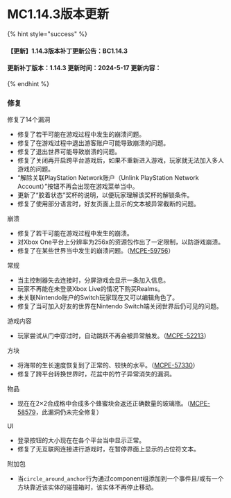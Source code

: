 # MC1.14.3版本更新

{% hint style="success" %}
#### 【更新】1.14.3版本补丁更新公告：BC1.14.3

#### &#x20; 更新补丁版本：1.14.3   更新时间：2024-5-17   更新内容：
{% endhint %}

### 修复

修复了14个漏洞

* 修复了若干可能在游戏过程中发生的崩溃问题。
* 修复了在游戏过程中退出游客账户可能导致崩溃的问题。
* 修复了退出世界可能导致崩溃的问题。
* 修复了关闭再开启跨平台游戏后，如果不重新进入游戏，玩家就无法加入多人游戏的问题。
* “解除关联PlayStation Network账户（Unlink PlayStation Network Account）”按钮不再会出现在游戏菜单当中。
* 更新了“胶着状态”奖杯的说明，以便玩家理解该奖杯的解锁条件。
* 修复了使用部分语言时，好友页面上显示的文本被异常截断的问题。

崩溃

* 修复了若干可能在游戏过程中发生的崩溃。
* 对Xbox One平台上分辨率为256x的资源包作出了一定限制，以防游戏崩溃。
* 修复了在某些世界当中发生的崩溃问题。（[MCPE-59756](https://bugs.mojang.com/browse/MCPE-59756)）

常规

* 当主控制器失去连接时，分屏游戏会显示一条加入信息。
* 玩家不再能在未登录Xbox Live的情况下购买Realms。
* 未关联Nintendo账户的Switch玩家现在又可以编辑角色了。
* 修复了当可加入好友的世界在Nintendo Switch端关闭世界后仍可见的问题。

游戏内容

* 玩家尝试从门中穿过时，自动跳跃不再会被异常触发。（[MCPE-52213](https://bugs.mojang.com/browse/MCPE-52213)）

方块

* 将海带的生长速度恢复到了正常的、较快的水平。（[MCPE-57330](https://bugs.mojang.com/browse/MCPE-57330)）
* 修复了跨平台转换世界时，花盆中的竹子异常消失的漏洞。

物品

* 现在在2×2合成格中合成多个蜂蜜块会返还正确数量的玻璃瓶。（[MCPE-58579](https://bugs.mojang.com/browse/MCPE-58579)，此漏洞仍未完全修复）

UI

* 登录按钮的大小现在在各个平台当中显示正常。
* 修复了无互联网连接进行游戏时，在暂停界面上显示的占位符文本。

附加包

* 当`circle_around_anchor`行为通过component组添加到一个事件且/或有一个方块靠近该实体的碰撞箱时，该实体不再停止移动。
